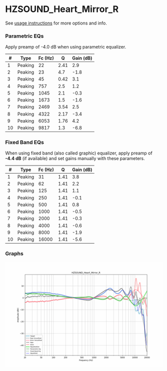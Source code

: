 # HZSOUND_Heart_Mirror_R
See [usage instructions](https://github.com/jaakkopasanen/AutoEq#usage) for more options and info.

### Parametric EQs
Apply preamp of -4.0 dB when using parametric equalizer.

|   # | Type    |   Fc (Hz) |    Q |   Gain (dB) |
|-----|---------|-----------|------|-------------|
|   1 | Peaking |        22 | 2.41 |         2.9 |
|   2 | Peaking |        23 | 4.7  |        -1.8 |
|   3 | Peaking |        45 | 0.42 |         3.1 |
|   4 | Peaking |       757 | 2.5  |         1.2 |
|   5 | Peaking |      1045 | 2.1  |        -0.3 |
|   6 | Peaking |      1673 | 1.5  |        -1.6 |
|   7 | Peaking |      2469 | 3.54 |         2.5 |
|   8 | Peaking |      4322 | 2.17 |        -3.4 |
|   9 | Peaking |      6053 | 1.76 |         4.2 |
|  10 | Peaking |      9817 | 1.3  |        -6.8 |

### Fixed Band EQs
When using fixed band (also called graphic) equalizer, apply preamp of **-4.4 dB** (if available) and set gains manually with these parameters.

|   # | Type    |   Fc (Hz) |    Q |   Gain (dB) |
|-----|---------|-----------|------|-------------|
|   1 | Peaking |        31 | 1.41 |         3.8 |
|   2 | Peaking |        62 | 1.41 |         2.2 |
|   3 | Peaking |       125 | 1.41 |         1.1 |
|   4 | Peaking |       250 | 1.41 |        -0.1 |
|   5 | Peaking |       500 | 1.41 |         0.8 |
|   6 | Peaking |      1000 | 1.41 |        -0.5 |
|   7 | Peaking |      2000 | 1.41 |        -0.3 |
|   8 | Peaking |      4000 | 1.41 |        -0.6 |
|   9 | Peaking |      8000 | 1.41 |        -1.9 |
|  10 | Peaking |     16000 | 1.41 |        -5.6 |

### Graphs
![](./HZSOUND_Heart_Mirror_R.png)

